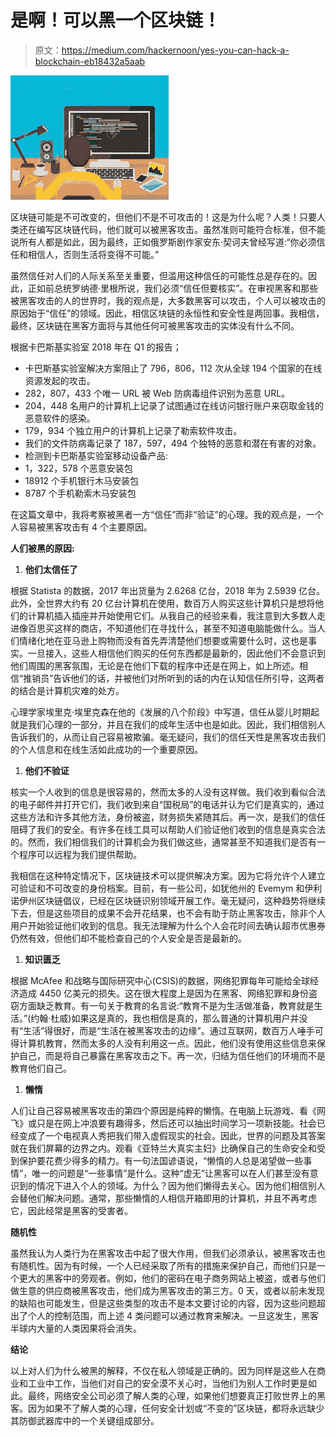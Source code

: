 # 是啊！可以黑一个区块链！

> 原文：<https://medium.com/hackernoon/yes-you-can-hack-a-blockchain-eb18432a5aab>

![](img/1602b7487122848ee9327cbfa632ffbb.png)

区块链可能是不可改变的，但他们不是不可攻击的！这是为什么呢？人类！只要人类还在编写区块链代码，他们就可以被黑客攻击。虽然准则可能符合标准，但不能说所有人都是如此，因为最终，正如俄罗斯剧作家安东·契诃夫曾经写道:“你必须信任和相信人，否则生活将变得不可能。”

虽然信任对人们的人际关系至关重要，但滥用这种信任的可能性总是存在的。因此，正如前总统罗纳德·里根所说，我们必须“信任但要核实”。在审视黑客和那些被黑客攻击的人的世界时，我的观点是，大多数黑客可以攻击，个人可以被攻击的原因始于“信任”的领域。因此，相信区块链的永恒性和安全性是两回事。我相信，最终，区块链在黑客方面将与其他任何可被黑客攻击的实体没有什么不同。

根据卡巴斯基实验室 2018 年在 Q1 的报告；

*   卡巴斯基实验室解决方案阻止了 796，806，112 次从全球 194 个国家的在线资源发起的攻击。
*   282，807，433 个唯一 URL 被 Web 防病毒组件识别为恶意 URL。
*   204，448 名用户的计算机上记录了试图通过在线访问银行账户来窃取金钱的恶意软件的感染。
*   179，934 个独立用户的计算机上记录了勒索软件攻击。
*   我们的文件防病毒记录了 187，597，494 个独特的恶意和潜在有害的对象。
*   检测到卡巴斯基实验室移动设备产品:
*   1，322，578 个恶意安装包
*   18912 个手机银行木马安装包
*   8787 个手机勒索木马安装包

在这篇文章中，我将考察被黑者一方“信任”而非“验证”的心理。我的观点是，一个人容易被黑客攻击有 4 个主要原因。

**人们被黑的原因:**

1.  **他们太信任了**

根据 Statista 的数据，2017 年出货量为 2.6268 亿台，2018 年为 2.5939 亿台。此外，全世界大约有 20 亿台计算机在使用，数百万人购买这些计算机只是想将他们的计算机插入插座并开始使用它们。从我自己的经验来看，我注意到大多数人走进像百思买这样的商店，不知道他们在寻找什么，甚至不知道电脑能做什么。当人们情绪化地在亚马逊上购物而没有首先弄清楚他们想要或需要什么时，这也是事实。一旦接入，这些人相信他们购买的任何东西都是最新的，因此他们不会意识到他们周围的黑客氛围，无论是在他们下载的程序中还是在网上，如上所述。相信“推销员”告诉他们的话，并被他们对所听到的话的内在认知信任所引导，这两者的结合是计算机灾难的处方。

心理学家埃里克·埃里克森在他的《发展的八个阶段》中写道，信任从婴儿时期起就是我们心理的一部分，并且在我们的成年生活中也是如此。因此，我们相信别人告诉我们的，从而让自己容易被欺骗。毫无疑问，我们的信任天性是黑客攻击我们的个人信息和在线生活如此成功的一个重要原因。

1.  **他们不验证**

核实一个人收到的信息是很容易的，然而太多的人没有这样做。我们收到看似合法的电子邮件并打开它们，我们收到来自“国税局”的电话并认为它们是真实的，通过这些方法和许多其他方法，身份被盗，财务损失紧随其后。再一次，是我们的信任阻碍了我们的安全。有许多在线工具可以帮助人们验证他们收到的信息是真实合法的。然而，我们相信我们的计算机会为我们做这些，通常甚至不知道我们是否有一个程序可以远程为我们提供帮助。

我相信在这种特定情况下，区块链技术可以提供解决方案。因为它将允许个人建立可验证和不可改变的身份档案。目前，有一些公司，如犹他州的 Evemym 和伊利诺伊州区块链倡议，已经在区块链识别领域开展工作。毫无疑问，这种趋势将继续下去，但是这些项目的成果不会开花结果，也不会有助于防止黑客攻击，除非个人用户开始验证他们收到的信息。我无法理解为什么个人会花时间去确认超市优惠券仍然有效，但他们却不能检查自己的个人安全是否是最新的。

1.  **知识匮乏**

根据 McAfee 和战略与国际研究中心(CSIS)的数据，网络犯罪每年可能给全球经济造成 4450 亿美元的损失。这在很大程度上是因为在黑客、网络犯罪和身份盗窃方面缺乏教育。有一句关于教育的名言说:“教育不是为生活做准备，教育就是生活。”(约翰·杜威)如果这是真的，我也相信是真的，那么普通的计算机用户并没有“生活”得很好，而是“生活在被黑客攻击的边缘”。通过互联网，数百万人唾手可得计算机教育，然而太多的人没有利用这一点。因此，他们没有使用这些信息来保护自己，而是将自己暴露在黑客攻击之下。再一次，归结为信任他们的环境而不是教育他们自己。

1.  **懒惰**

人们让自己容易被黑客攻击的第四个原因是纯粹的懒惰。在电脑上玩游戏、看《网飞》或只是在网上冲浪要有趣得多，然后还可以抽出时间学习一项新技能。社会已经变成了一个电视真人秀把我们带入虚假现实的社会。因此，世界的问题及其答案就在我们屏幕的边界之内。观看《亚特兰大真实主妇》比确保自己的生命安全和受到保护要花费少得多的精力。有一句法国谚语说，“懒惰的人总是渴望做一些事情”，唯一的问题是“一些事情”是什么。这种“虚无”让黑客可以在人们甚至没有意识到的情况下进入个人的领域。为什么？因为他们懒得去关心。因为他们相信别人会替他们解决问题。通常，那些懒惰的人相信开箱即用的计算机，并且不再考虑它，因此经常是黑客的受害者。

**随机性**

虽然我认为人类行为在黑客攻击中起了很大作用，但我们必须承认，被黑客攻击也有随机性。因为有时候，一个人已经采取了所有的措施来保护自己，而他们只是一个更大的黑客中的旁观者。例如，他们的密码在电子商务网站上被盗，或者与他们做生意的供应商被黑客攻击，他们成为黑客攻击的第三方。0 天，或者以前未发现的缺陷也可能发生，但是这些类型的攻击不是本文要讨论的内容，因为这些问题超出了个人的控制范围，而上述 4 类问题可以通过教育来解决。一旦这发生，黑客半球内大量的人类因果将会消失。

**结论**

以上对人们为什么被黑的解释，不仅在私人领域是正确的。因为同样是这些人在商业和工业中工作，当他们对自己的安全漠不关心时，当他们为别人工作时更是如此。最终，网络安全公司必须了解人类的心理，如果他们想要真正打败世界上的黑客。因为如果不了解人类的心理，任何安全计划或“不变的”区块链，都将永远缺少其防御武器库中的一个关键组成部分。